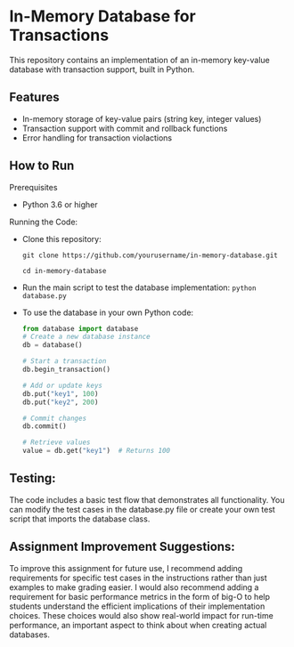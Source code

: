 # In-Memory Database for Transactions

This repository contains an implementation of an in-memory key-value database with transaction support, built in Python. 

## Features

- In-memory storage of key-value pairs (string key, integer values)
- Transaction support with commit and rollback functions
- Error handling for transaction violactions

## How to Run

Prerequisites
- Python 3.6 or higher

Running the Code:
- Clone this repository:
  
  `git clone https://github.com/yourusername/in-memory-database.git`
  
   `cd in-memory-database`

- Run the main script to test the database implementation:
  `python database.py`

- To use the database in your own Python code:
  ```python
  from database import database
  # Create a new database instance
  db = database()

  # Start a transaction
  db.begin_transaction()

  # Add or update keys
  db.put("key1", 100)
  db.put("key2", 200)

  # Commit changes
  db.commit()

  # Retrieve values
  value = db.get("key1")  # Returns 100
  ```
## Testing:
The code includes a basic test flow that demonstrates all functionality. You can modify the test cases in the 
database.py file or create your own test script that imports the database class.

## Assignment Improvement Suggestions:
To improve this assignment for future use, I recommend adding requirements for specific test cases in the instructions
rather than just examples to make grading easier. I would also recommend adding a requirement for basic performance metrics in the form of big-O to help students
understand the efficient implications of their implementation choices. These choices would also show real-world impact for run-time performance, an important aspect to think about when creating actual databases.
